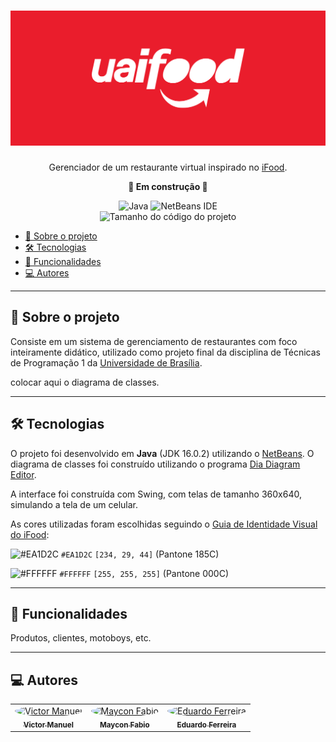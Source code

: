 <h1 align="center">
    <img alt="uaiFood" src="./assets/uaifood_banner.jpg" />
</h1>
<p align="center">Gerenciador de um restaurante virtual inspirado no <a href='https://www.ifood.com.br/' target='_blank'>iFood</a>.</p>
<p align="center"><b>🚧 Em construção 🚧</b></p>

<div align="center">
    <img alt="Java" src="https://img.shields.io/badge/java-%23ED8B00.svg?style=for-the-badge&logo=java&logoColor=white" />
    <img alt="NetBeans IDE" src="https://img.shields.io/badge/NetBeansIDE-1B6AC6.svg?style=for-the-badge&logo=apache-netbeans-ide&logoColor=white" />
</div>

<div align="center">
    <img alt="Tamanho do código do projeto" src="https://img.shields.io/github/languages/code-size/tilnoene/uaifood" />
</div>

<ul>
    <li><a href="#-sobre-o-projeto">💬 Sobre o projeto</a></li>
    <li><a href="#-tecnologias">🛠 Tecnologias</a></li>
    <li><a href="#-funcionalidades">🌭 Funcionalidades</a></li>
    <li><a href="#-autores">💻 Autores</a>
</ul>

---

<h2>💬 Sobre o projeto</h2>

<p>Consiste em um sistema de gerenciamento de restaurantes com foco inteiramente didático, utilizado como projeto final da disciplina de Técnicas de Programação 1 da <a href="https://www.unb.br/" target="_blank">Universidade de Brasília</a>.</p>

colocar aqui o diagrama de classes.

---

<h2>🛠 Tecnologias</h2>

<p>O projeto foi desenvolvido em <b>Java</b> (JDK 16.0.2) utilizando o <a href="https://netbeans.apache.org/" target="_blank">NetBeans</a>. O diagrama de classes foi construído utilizando o programa <a href="http://dia-installer.de/index.html.en" target="_blank">Dia Diagram Editor</a>.</p>

<p>A interface foi construída com Swing, com telas de tamanho 360x640, simulando a tela de um celular.</p>

<p>As cores utilizadas foram escolhidas seguindo o <a href="https://institucional.ifood.com.br/docs/Guia%20de%20Identidade%20Visual%20iFood.pdf" target="_blank">Guia de Identidade Visual do iFood</a>:</p>

![#EA1D2C](https://via.placeholder.com/15/ea1d2c/000000?text=+) `#EA1D2C` `[234, 29, 44]` (Pantone 185C)

![#FFFFFF](https://via.placeholder.com/15/ffffff/000000?text=+) `#FFFFFF` `[255, 255, 255]` (Pantone 000C)

---

<h2>🌭 Funcionalidades</h2>

Produtos, clientes, motoboys, etc.

---

<h2>💻 Autores</h2>

<table>
  <tr>
    <td align="center"><a href="https://github.com/tilnoene" target="_blank"><img style="border-radius: 50%;" src="https://github.com/tilnoene.png" width="100px;" alt="Victor Manuel"/><br /><sub><b>Victor Manuel</b></sub></a><br /></td>
    <td align="center"><a href="https://github.com/m4ycon" target="_blank"><img style="border-radius: 50%;" src="https://github.com/m4ycon.png" width="100px;" alt="Maycon Fabio"/><br /><sub><b>Maycon Fabio</b></sub></a><br /></td>
    <td align="center"><a href="https://github.com/EduardoFMC" target="_blank"><img style="border-radius: 50%;" src="https://github.com/EduardoFMC.png" width="100px;" alt="Eduardo Ferreira"/><br /><sub><b>Eduardo Ferreira</b></sub></a><br /></td>
</table>
